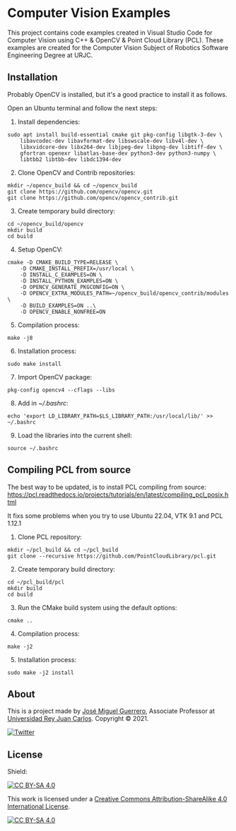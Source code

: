 # Computer Vision Examples

This project contains code examples created in Visual Studio Code for Computer Vision using C++ & OpenCV & Point Cloud Library (PCL). These examples are created for the Computer Vision Subject of Robotics Software Engineering Degree at URJC.

## Installation

Probably OpenCV is installed, but it's a good practice to install it as follows.

Open an Ubuntu terminal and follow the next steps:

1. Install dependencies:
```
sudo apt install build-essential cmake git pkg-config libgtk-3-dev \
    libavcodec-dev libavformat-dev libswscale-dev libv4l-dev \
    libxvidcore-dev libx264-dev libjpeg-dev libpng-dev libtiff-dev \
    gfortran openexr libatlas-base-dev python3-dev python3-numpy \
    libtbb2 libtbb-dev libdc1394-dev
```

2. Clone OpenCV and Contrib repositories:
```
mkdir ~/opencv_build && cd ~/opencv_build
git clone https://github.com/opencv/opencv.git
git clone https://github.com/opencv/opencv_contrib.git
```

3. Create temporary build directory:
```
cd ~/opencv_build/opencv
mkdir build
cd build
```

4. Setup OpenCV:
```
cmake -D CMAKE_BUILD_TYPE=RELEASE \
    -D CMAKE_INSTALL_PREFIX=/usr/local \
    -D INSTALL_C_EXAMPLES=ON \
    -D INSTALL_PYTHON_EXAMPLES=ON \
    -D OPENCV_GENERATE_PKGCONFIG=ON \
    -D OPENCV_EXTRA_MODULES_PATH=~/opencv_build/opencv_contrib/modules \
    -D BUILD_EXAMPLES=ON ..\
    -D OPENCV_ENABLE_NONFREE=ON
```

5. Compilation process:
```
make -j8
```

6. Installation process:
```
sudo make install
```

7. Import OpenCV package:
```
pkg-config opencv4 --cflags --libs
```

8. Add in *~/.bashrc*:
```
echo 'export LD_LIBRARY_PATH=$LS_LIBRARY_PATH:/usr/local/lib/' >> ~/.bashrc
```

9. Load the libraries into the current shell:
```
source ~/.bashrc
```

## Compiling PCL from source

The best way to be updated, is to install PCL compiling from source: https://pcl.readthedocs.io/projects/tutorials/en/latest/compiling_pcl_posix.html

It fixs some problems when you try to use Ubuntu 22.04, VTK 9.1 and PCL 1.12.1

1. Clone PCL repository:
```
mkdir ~/pcl_build && cd ~/pcl_build
git clone --recursive https://github.com/PointCloudLibrary/pcl.git
```

2. Create temporary build directory:
```
cd ~/pcl_build/pcl
mkdir build
cd build
```

3. Run the CMake build system using the default options:
```
cmake ..
```

4. Compilation process:
```
make -j2
```

5. Installation process:
```
sudo make -j2 install
```

## About

This is a project made by [José Miguel Guerrero], Associate Professor at [Universidad Rey Juan Carlos].
Copyright &copy; 2021.

[![Twitter](https://img.shields.io/badge/follow-@jm__guerrero-green.svg)](https://twitter.com/jm__guerrero)

## License

Shield: 

[![CC BY-SA 4.0][cc-by-sa-shield]][cc-by-sa]

This work is licensed under a
[Creative Commons Attribution-ShareAlike 4.0 International License][cc-by-sa].

[![CC BY-SA 4.0][cc-by-sa-image]][cc-by-sa]

[cc-by-sa]: http://creativecommons.org/licenses/by-sa/4.0/
[cc-by-sa-image]: https://licensebuttons.net/l/by-sa/4.0/88x31.png
[cc-by-sa-shield]: https://img.shields.io/badge/License-CC%20BY--SA%204.0-lightgrey.svg

[Universidad Rey Juan Carlos]: https://www.urjc.es/
[José Miguel Guerrero]: https://sites.google.com/view/jmguerrero
